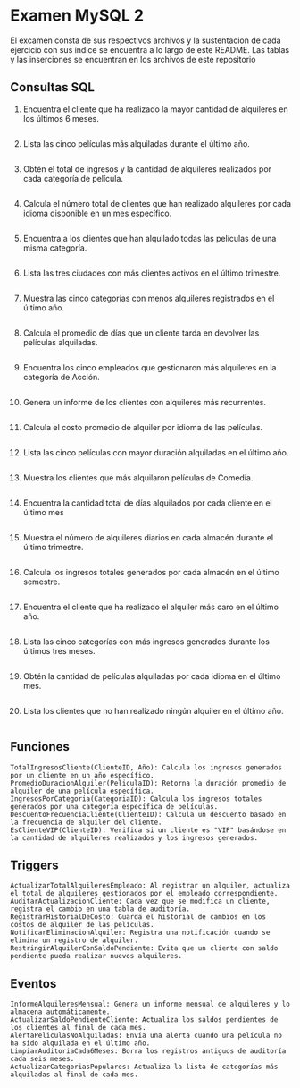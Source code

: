 # Examen MySQL 2 

El excamen consta de sus respectivos archivos y la sustentacion de cada ejercicio con sus indice se encuentra a lo largo de este README. Las tablas y las inserciones se encuentran en los archivos de este repositorio

## Consultas SQL

1. Encuentra el cliente que ha realizado la mayor cantidad de alquileres en los últimos 6 meses.
```sql

```
2. Lista las cinco películas más alquiladas durante el último año.
```sql

```
3. Obtén el total de ingresos y la cantidad de alquileres realizados por cada categoría de película.
```sql

```
4. Calcula el número total de clientes que han realizado alquileres por cada idioma disponible en un mes específico.
```sql

```
5. Encuentra a los clientes que han alquilado todas las películas de una misma categoría.
```sql

```

6. Lista las tres ciudades con más clientes activos en el último trimestre.
```sql

```
7. Muestra las cinco categorías con menos alquileres registrados en el último año.
```sql

```
8. Calcula el promedio de días que un cliente tarda en devolver las películas alquiladas.
```sql

```
9. Encuentra los cinco empleados que gestionaron más alquileres en la categoría de Acción.
```sql

```

10. Genera un informe de los clientes con alquileres más recurrentes.
```sql

```
11. Calcula el costo promedio de alquiler por idioma de las películas.
```sql

```
12. Lista las cinco películas con mayor duración alquiladas en el último año.
```sql

```
13. Muestra los clientes que más alquilaron películas de Comedia.
```sql

```
14. Encuentra la cantidad total de días alquilados por cada cliente en el último mes
```sql

```
15. Muestra el número de alquileres diarios en cada almacén durante el último trimestre.
```sql

```
16. Calcula los ingresos totales generados por cada almacén en el último semestre.
```sql

```
17. Encuentra el cliente que ha realizado el alquiler más caro en el último año.
```sql

```
18. Lista las cinco categorías con más ingresos generados durante los últimos tres meses.
```sql

```
19. Obtén la cantidad de películas alquiladas por cada idioma en el último mes.
```sql

```
20. Lista los clientes que no han realizado ningún alquiler en el último año.
```sql

```

## Funciones 
    TotalIngresosCliente(ClienteID, Año): Calcula los ingresos generados por un cliente en un año específico.
    PromedioDuracionAlquiler(PeliculaID): Retorna la duración promedio de alquiler de una película específica.
    IngresosPorCategoria(CategoriaID): Calcula los ingresos totales generados por una categoría específica de películas.
    DescuentoFrecuenciaCliente(ClienteID): Calcula un descuento basado en la frecuencia de alquiler del cliente.
    EsClienteVIP(ClienteID): Verifica si un cliente es "VIP" basándose en la cantidad de alquileres realizados y los ingresos generados.

## Triggers

    ActualizarTotalAlquileresEmpleado: Al registrar un alquiler, actualiza el total de alquileres gestionados por el empleado correspondiente.
    AuditarActualizacionCliente: Cada vez que se modifica un cliente, registra el cambio en una tabla de auditoría.
    RegistrarHistorialDeCosto: Guarda el historial de cambios en los costos de alquiler de las películas.
    NotificarEliminacionAlquiler: Registra una notificación cuando se elimina un registro de alquiler.
    RestringirAlquilerConSaldoPendiente: Evita que un cliente con saldo pendiente pueda realizar nuevos alquileres.
## Eventos 
    InformeAlquileresMensual: Genera un informe mensual de alquileres y lo almacena automáticamente.
    ActualizarSaldoPendienteCliente: Actualiza los saldos pendientes de los clientes al final de cada mes.
    AlertaPeliculasNoAlquiladas: Envía una alerta cuando una película no ha sido alquilada en el último año.
    LimpiarAuditoriaCada6Meses: Borra los registros antiguos de auditoría cada seis meses.
    ActualizarCategoriasPopulares: Actualiza la lista de categorías más alquiladas al final de cada mes.